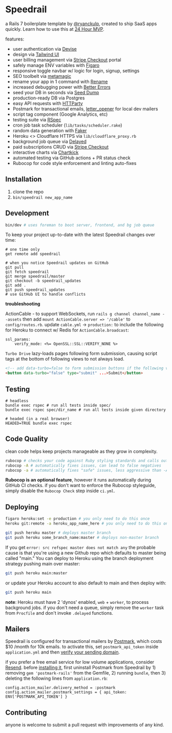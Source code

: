 # Speedrail
a Rails 7 boilerplate template by [@ryanckulp](https://twitter.com/ryanckulp), created to ship SaaS apps quickly. Learn how to use this at [24 Hour MVP](https://founderhacker.com/24-hour-mvp).

features:
* user authentication via [Devise](https://github.com/plataformatec/devise)
* design via [Tailwind UI](https://tailwindui.com/)
* user billing management via [Stripe Checkout](https://stripe.com/payments/checkout) portal
* safely manage ENV variables with [Figaro](https://github.com/laserlemon/figaro)
* responsive toggle navbar w/ logic for login, signup, settings
* SEO toolbelt via [metamagic](https://github.com/lassebunk/metamagic)
* rename your app in 1 command with [Rename](https://github.com/get/Rename)
* increased debugging power with [Better Errors](https://github.com/charliesome/better_errors)
* seed your DB in seconds via [Seed Dump](https://github.com/rroblak/seed_dump)
* production-ready DB via Postgres
* easy API requests with [HTTParty](https://github.com/jnunemaker/httparty)
* Postmark for transactional emails, [letter_opener](https://github.com/ryanb/letter_opener) for local dev mailers
* script tag component (Google Analytics, etc)
* testing suite via [RSpec](https://github.com/rspec/rspec-rails/)
* cron job task scheduler (`lib/tasks/scheduler.rake`)
* random data generation with [Faker](https://github.com/faker-ruby/faker)
* Heroku <> Cloudflare HTTPS via `lib/cloudflare_proxy.rb`
* background job queue via [Delayed](https://rubygems.org/gems/delayed)
* paid subscriptions CRUD via [Stripe Checkout](https://stripe.com/checkout)
* interactive charts via [Chartkick](https://chartkick.com)
* automated testing via GitHub actions + PR status check
* Rubocop for code style enforcement and linting auto-fixes

## Installation
1. clone the repo
2. `bin/speedrail new_app_name`

## Development
```sh
bin/dev # uses foreman to boot server, frontend, and bg job queue
```

To keep your project up-to-date with the latest Speedrail changes over time:

```
# one time only
get remote add speedrail

# when you notice Speedrail updates on GitHub
git pull
git fetch speedrail
git merge speedrail/master
git checkout -b speedrail_updates
git add .
git push speedrail_updates
# use GitHub UI to handle conflicts
```

**troubleshooting**

ActionCable - to support WebSockets, run `rails g channel channel_name --assets` then add `mount ActionCable.server => '/cable'` to `config/routes.rb`. update `cable.yml` -> `production:` to include the following for Heroku to connect w/ Redis for `ActionCable.broadcast`:

```
ssl_params:
    verify_mode: <%= OpenSSL::SSL::VERIFY_NONE %>
```

`Turbo Drive` lazy-loads pages following form submission, causing script tags at the bottom of following views to not always load.

```html
<!-- add data-turbo=false to form submission buttons if the following view needs a full render -->
<button data-turbo="false" type="submit" ...>Submit</button>
```

## Testing
```
# headless
bundle exec rspec # run all tests inside spec/
bundle exec rspec spec/dir_name # run all tests inside given directory

# headed (in a real browser)
HEADED=TRUE bundle exec rspec
```

## Code Quality

clean code helps keep projects manageable as they grow in complexity.

```sh
rubocop # checks your code against Ruby styling standards and calls out issues
rubocop -A # automatically fixes issues, can lead to false negatives
rubocop -a # automatically fixes "safe" issues, less aggressive than -A (uppercase)
```

**Rubocop is an optional feature**, however it runs automatically during GitHub CI checks. if you don't want to enforce the Rubocop styleguide, simply disable the `Rubocop Check` step inside `ci.yml`.

## Deploying
```sh
figaro heroku:set -e production # you only need to do this once
heroku git:remote -a heroku_app_name_here # you only need to do this once
```

```sh
git push heroku master # deploys master branch
git push heroku some_branch_name:master # deploys non-master branch
```

If you get `error: src refspec master does not match any` the probable cause is that you're using a new Github repo which defaults to master being called "main." You can deploy to Heroku using the branch deployment strategy pushing main over master:

```sh
git push heroku main:master
```

or update your Heroku account to also default to main and then deploy with:

```sh
git push heroku main
```

**note**: Heroku must have 2 'dynos' enabled, `web` + `worker`, to process background jobs. if you don't need a queue, simply remove the `worker` task from `Procfile` and don't invoke `.delayed` functions.

## Mailers
Speedrail is configured for transactional mailers by [Postmark](https://postmarkapp.com/), which costs $10 /month for 10k emails. to activate this, set `postmark_api_token` inside `application.yml` and then [verify your sending domain](https://account.postmarkapp.com/signature_domains/initialize_verification).

if you prefer a free email service for low volume applications, consider [Resend](https://resend.com/). before [installing it](https://github.com/resendlabs/resend-ruby#setup), first uninstall Postmark from Speedrail by 1) removing `gem 'postmark-rails'` from the Gemfile, 2) running `bundle`, then 3) deleting the following lines from `application.rb`:

```
config.action_mailer.delivery_method = :postmark
config.action_mailer.postmark_settings = { api_token: ENV['POSTMARK_API_TOKEN'] }
```

## Contributing
anyone is welcome to submit a pull request with improvements of any kind.
